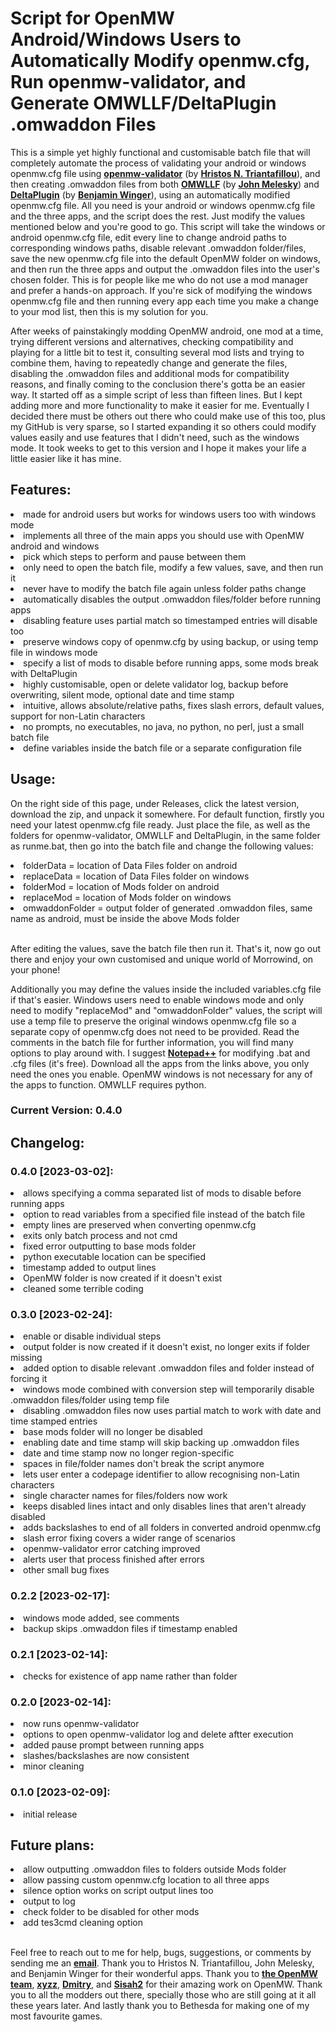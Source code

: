 <h1>Script for OpenMW Android/Windows Users to Automatically Modify openmw.cfg, Run openmw-validator, and Generate OMWLLF/DeltaPlugin .omwaddon Files</h1>

This is a simple yet highly functional and customisable batch file that will completely automate the process of validating your android or windows openmw.cfg file using <strong><a href="https://mw.moddinghall.com/file/28-openmw-validator">openmw-validator</a></strong> (by <strong><a href="https://hristos.co/">Hristos N. Triantafillou</a></strong>), and then creating .omwaddon files from both <strong><a href="https://github.com/jmelesky/omwllf">OMWLLF</a></strong> (by <strong><a href="https://github.com/jmelesky">John Melesky</a></strong>) and <strong><a href="https://gitlab.com/bmwinger/delta-plugin/-/releases">DeltaPlugin</a></strong> (by <strong><a href="https://gitlab.com/bmwinger">Benjamin Winger</a></strong>), using an automatically modified openmw.cfg file. All you need is your android or windows openmw.cfg file and the three apps, and the script does the rest. Just modify the values mentioned below and you're good to go. This script will take the windows or android openmw.cfg file, edit every line to change android paths to corresponding windows paths, disable relevant .omwaddon folder/files, save the new openmw.cfg file into the default OpenMW folder on windows, and then run the three apps and output the .omwaddon files into the user's chosen folder. This is for people like me who do not use a mod manager and prefer a hands-on approach. If you're sick of modifying the windows openmw.cfg file and then running every app each time you make a change to your mod list, then this is my solution for you.

After weeks of painstakingly modding OpenMW android, one mod at a time, trying different versions and alternatives, checking compatibility and playing for a little bit to test it, consulting several mod lists and trying to combine them, having to repeatedly change and generate the files, disabling the .omwaddon files and additional mods for compatibility reasons, and finally coming to the conclusion there's gotta be an easier way. It started off as a simple script of less than fifteen lines. But I kept adding more and more functionality to make it easier for me. Eventually I decided there must be others out there who could make use of this too, plus my GitHub is very sparse, so I started expanding it so others could modify values easily and use features that I didn't need, such as the windows mode. It took weeks to get to this version and I hope it makes your life a little easier like it has mine.

<h2>Features:</h2>

<li>made for android users but works for windows users too with windows mode</li>
<li>implements all three of the main apps you should use with OpenMW android and windows</li>
<li>pick which steps to perform and pause between them</li>
<li>only need to open the batch file, modify a few values, save, and then run it</li>
<li>never have to modify the batch file again unless folder paths change</li>
<li>automatically disables the output .omwaddon files/folder before running apps</li>
<li>disabling feature uses partial match so timestamped entries will disable too</li>
<li>preserve windows copy of openmw.cfg by using backup, or using temp file in windows mode</li>
<li>specify a list of mods to disable before running apps, some mods break with DeltaPlugin</li>
<li>highly customisable, open or delete validator log, backup before overwriting, silent mode, optional date and time stamp</li>
<li>intuitive, allows absolute/relative paths, fixes slash errors, default values, support for non-Latin characters</li>
<li>no prompts, no executables, no java, no python, no perl, just a small batch file</li>
<li>define variables inside the batch file or a separate configuration file</li>

<h2>Usage:</h2>

On the right side of this page, under Releases, click the latest version, download the zip, and unpack it somewhere. For default function, firstly you need your latest openmw.cfg file ready. Just place the file, as well as the folders for openmw-validator, OMWLLF and DeltaPlugin, in the same folder as runme.bat, then go into the batch file and change the following values:

<li>folderData = location of Data Files folder on android</li>
<li>replaceData = location of Data Files folder on windows</li>
<li>folderMod = location of Mods folder on android</li>
<li>replaceMod = location of Mods folder on windows</li>
<li>omwaddonFolder = output folder of generated .omwaddon files, same name as android, must be inside the above Mods folder</li>

<br>After editing the values, save the batch file then run it. That's it, now go out there and enjoy your own customised and unique world of Morrowind, on your phone!

Additionally you may define the values inside the included variables.cfg file if that's easier. Windows users need to enable windows mode and only need to modify "replaceMod" and "omwaddonFolder" values, the script will use a temp file to preserve the original windows openmw.cfg file so a separate copy of openmw.cfg does not need to be provided. Read the comments in the batch file for further information, you will find many options to play around with. I suggest <strong><a href="https://notepad-plus-plus.org/downloads/">Notepad++</a></strong> for modifying .bat and .cfg files (it's free). Download all the apps from the links above, you only need the ones you enable. OpenMW windows is not necessary for any of the apps to function. OMWLLF requires python.

<h3>Current Version: 0.4.0</h3>

<h2>Changelog:</h2>

<h3>0.4.0 [2023-03-02]:</h3>
<li>allows specifying a comma separated list of mods to disable before running apps</li>
<li>option to read variables from a specified file instead of the batch file</li>
<li>empty lines are preserved when converting openmw.cfg</li>
<li>exits only batch process and not cmd</li>
<li>fixed error outputting to base mods folder</li>
<li>python executable location can be specified</li>
<li>timestamp added to output lines</li>
<li>OpenMW folder is now created if it doesn't exist</li>
<li>cleaned some terrible coding</li>

<h3>0.3.0 [2023-02-24]:</h3>
<li>enable or disable individual steps</li>
<li>output folder is now created if it doesn't exist, no longer exits if folder missing</li>
<li>added option to disable relevant .omwaddon files and folder instead of forcing it</li>
<li>windows mode combined with conversion step will temporarily disable .omwaddon files/folder using temp file</li>
<li>disabling .omwaddon files now uses partial match to work with date and time stamped entries</li>
<li>base mods folder will no longer be disabled</li>
<li>enabling date and time stamp will skip backing up .omwaddon files</li>
<li>date and time stamp now no longer region-specific</li>
<li>spaces in file/folder names don't break the script anymore</li>
<li>lets user enter a codepage identifier to allow recognising non-Latin characters</li>
<li>single character names for files/folders now work</li>
<li>keeps disabled lines intact and only disables lines that aren't already disabled</li>
<li>adds backslashes to end of all folders in converted android openmw.cfg</li>
<li>slash error fixing covers a wider range of scenarios</li>
<li>openmw-validator error catching improved</li>
<li>alerts user that process finished after errors</li>
<li>other small bug fixes</li>

<h3>0.2.2 [2023-02-17]:</h3>
<li>windows mode added, see comments</li>
<li>backup skips .omwaddon files if timestamp enabled</li>

<h3>0.2.1 [2023-02-14]:</h3>
<li>checks for existence of app name rather than folder</li>

<h3>0.2.0 [2023-02-14]:</h3>
<li>now runs openmw-validator</li>
<li>options to open openmw-validator log and delete aftter execution</li>
<li>added pause prompt between running apps</li>
<li>slashes/backslashes are now consistent</li>
<li>minor cleaning</li>

<h3>0.1.0 [2023-02-09]:</h3>
<li>initial release</li>

<h2>Future plans:</h2>

<li>allow outputting .omwaddon files to folders outside Mods folder</li>
<li>allow passing custom openmw.cfg location to all three apps</li>
<li>silence option works on script output lines too</li>
<li>output to log</li>
<li>check folder to be disabled for other mods</li>
<li>add tes3cmd cleaning option</li>

<br>Feel free to reach out to me for help, bugs, suggestions, or comments by sending me an <strong><a href="mailto:r_b_inc@yahoo.ca">email</a></strong>. Thank you to Hristos N. Triantafillou, John Melesky, and Benjamin Winger for their wonderful apps. Thank you to <strong><a href="https://github.com/OpenMW">the OpenMW team</a></strong>, <strong><a href="https://github.com/xyzz">xyzz</a></strong>, <strong><a href="https://github.com/docent27">Dmitry</a></strong>, and <strong><a href="https://github.com/Sisah2">Sisah2</a></strong> for their amazing work on OpenMW. Thank you to all the modders out there, specially those who are still going at it all these years later. And lastly thank you to Bethesda for making one of my most favourite games.

